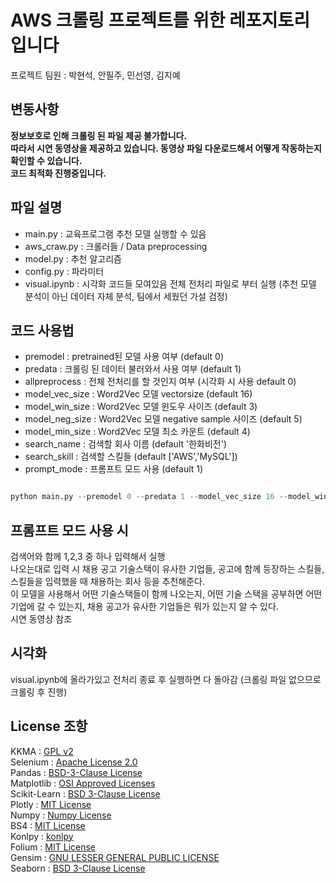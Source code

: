 # AWS 크롤링 프로젝트를 위한 레포지토리입니다      

프로젝트 팀원 : 박현석, 안필주, 민선영, 김지예

## 변동사항
**정보보호로 인해 크롤링 된 파일 제공 불가합니다.        
따라서 시연 동영상을 제공하고 있습니다. 동영상 파일 다운로드해서 어떻게 작동하는지 확인할 수 있습니다.         
코드 최적화 진행중입니다.**

## 파일 설명
- main.py : 교육프로그램 추천 모델 실행할 수 있음
- aws_craw.py : 크롤러들 / Data preprocessing
- model.py : 추천 알고리즘
- config.py : 파라미터
- visual.ipynb : 시각화 코드들 모여있음 전체 전처리 파일로 부터 실행 (추천 모델 분석이 아닌 데이터 자체 분석, 팀에서 세웠던 가설 검정)

## 코드 사용법
- premodel : pretrained된 모델 사용 여부 (default 0)
- predata : 크롤링 된 데이터 불러와서 사용 여부 (default 1)
- allpreprocess : 전체 전처리를 할 것인지 여부 (시각화 시 사용 default 0)
- model_vec_size : Word2Vec 모델 vectorsize (default 16)
- model_win_size : Word2Vec 모델 윈도우 사이즈 (default 3)
- model_neg_size : Word2Vec 모델 negative sample 사이즈 (default 5)
- model_min_size : Word2Vec 모델 최소 카운트 (default 4)
- search_name : 검색할 회사 이름 (default '한화비전')
- search_skill : 검색할 스킬들 (default ['AWS','MySQL'])
- prompt_mode : 프롬프트 모드 사용 (default 1)
```python

python main.py --premodel 0 --predata 1 --model_vec_size 16 --model_win_size 3 --model_neg_size 5 --model_min_size 4 --search_name 한화비전 --search_skill AWS MySQL

```      
         
## 프롬프트 모드 사용 시 
검색어와 함께 1,2,3 중 하나 입력해서 실행      
나오는대로 입력 시 채용 공고 기술스택이 유사한 기업들, 공고에 함께 등장하는 스킬들, 스킬들을 입력했을 때 채용하는 회사 등을 추천해준다.     
이 모델을 사용해서 어떤 기술스택들이 함께 나오는지, 어떤 기술 스택을 공부하면 어떤 기업에 갈 수 있는지, 채용 공고가 유사한 기업들은 뭐가 있는지 알 수 있다.        
시연 동영상 참조
## 시각화
visual.ipynb에 올라가있고 전처리 종료 후 실행하면 다 돌아감 (크롤링 파일 없으므로 크롤링 후 진행)

## License 조항
KKMA : [GPL v2](https://www.tldrlegal.com/license/gnu-general-public-license-v2)       
Selenium : [Apache License 2.0](https://www.apache.org/licenses/LICENSE-2.0)        
Pandas : [BSD-3-Clause License](https://opensource.org/license/BSD-3-Clause)         
Matplotlib : [OSI Approved Licenses](https://opensource.org/licenses)         
Scikit-Learn : [BSD 3-Clause License](https://opensource.org/license/BSD-3-Clause)         
Plotly : [MIT License](https://www.mit.edu/~amini/LICENSE.md)       
Numpy : [Numpy License](https://numpy.org/doc/stable/license.html)         
BS4 : [MIT License](https://www.mit.edu/~amini/LICENSE.md)         
Konlpy : [konlpy](https://github.com/konlpy/konlpy/blob/master/LICENSE)         
Folium : [MIT License](https://www.mit.edu/~amini/LICENSE.md)         
Gensim : [GNU LESSER GENERAL PUBLIC LICENSE](https://www.gnu.org/licenses/lgpl-3.0.en.html)        
Seaborn : [BSD 3-Clause License](https://opensource.org/license/BSD-3-Clause)         

